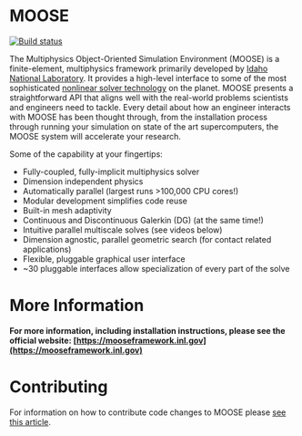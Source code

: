 MOOSE
=====

[![Build status](https://civet.inl.gov/idaholab/moose/master/branch_status.svg)](https://civet.inl.gov/repo/idaholab/moose/)

The Multiphysics Object-Oriented Simulation Environment (MOOSE) is a finite-element, multiphysics framework primarily developed by [Idaho National Laboratory](http://www.inl.gov). It provides a high-level interface to some of the most sophisticated [nonlinear solver technology](http://www.mcs.anl.gov/petsc/) on the planet. MOOSE presents a straightforward API that aligns well with the real-world problems scientists and engineers need to tackle. Every detail about how an engineer interacts with MOOSE has been thought through, from the installation process through running your simulation on state of the art supercomputers, the MOOSE system will accelerate your research.

Some of the capability at your fingertips:

* Fully-coupled, fully-implicit multiphysics solver
* Dimension independent physics
* Automatically parallel (largest runs >100,000 CPU cores!)
* Modular development simplifies code reuse
* Built-in mesh adaptivity
* Continuous and Discontinuous Galerkin (DG) (at the same time!)
* Intuitive parallel multiscale solves (see videos below)
* Dimension agnostic, parallel geometric search (for contact related applications)
* Flexible, pluggable graphical user interface
* ~30 pluggable interfaces allow specialization of every part of the solve

More Information
================

**For more information, including installation instructions, please see the official website: [https://mooseframework.inl.gov](https://mooseframework.inl.gov)**

Contributing
============

For information on how to contribute code changes to MOOSE please [see this article](https://mooseframework.inl.gov/framework/contributing.html).
